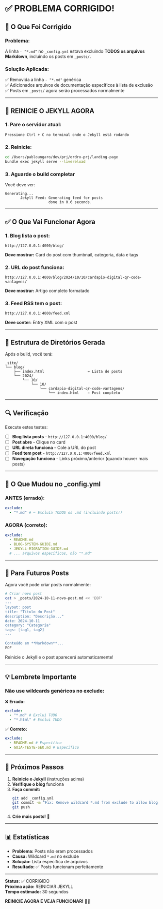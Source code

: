 # ✅ PROBLEMA CORRIGIDO!

## 🔧 O Que Foi Corrigido

### **Problema:**

A linha `- "*.md"` no `_config.yml` estava excluindo **TODOS os arquivos Markdown**, incluindo os posts em `_posts/`.

### **Solução Aplicada:**

✅ Removida a linha `- "*.md"` genérica  
✅ Adicionados arquivos de documentação específicos à lista de exclusão  
✅ Posts em `_posts/` agora serão processados normalmente

---

## 🚀 REINICIE O JEKYLL AGORA

### **1. Pare o servidor atual:**

```
Pressione Ctrl + C no terminal onde o Jekyll está rodando
```

### **2. Reinicie:**

```bash
cd /Users/pabloungaro/dev/prj/ordrx-prj/landing-page
bundle exec jekyll serve --livereload
```

### **3. Aguarde o build completar**

Você deve ver:

```
Generating...
       Jekyll Feed: Generating feed for posts
                    done in 0.6 seconds.
```

---

## ✅ O Que Vai Funcionar Agora

### **1. Blog lista o post:**

```
http://127.0.0.1:4000/blog/
```

**Deve mostrar:** Card do post com thumbnail, categoria, data e tags

### **2. URL do post funciona:**

```
http://127.0.0.1:4000/blog/2024/10/10/cardapio-digital-qr-code-vantagens/
```

**Deve mostrar:** Artigo completo formatado

### **3. Feed RSS tem o post:**

```
http://127.0.0.1:4000/feed.xml
```

**Deve conter:** Entry XML com o post

---

## 📁 Estrutura de Diretórios Gerada

Após o build, você terá:

```
_site/
└── blog/
    ├── index.html                    ← Lista de posts
    └── 2024/
        └── 10/
            └── 10/
                └── cardapio-digital-qr-code-vantagens/
                    └── index.html    ← Post completo
```

---

## 🔍 Verificação

Execute estes testes:

- [ ] **Blog lista posts** - `http://127.0.0.1:4000/blog/`
- [ ] **Post abre** - Clique no card
- [ ] **URL direta funciona** - Cole a URL do post
- [ ] **Feed tem post** - `http://127.0.0.1:4000/feed.xml`
- [ ] **Navegação funciona** - Links próximo/anterior (quando houver mais posts)

---

## 📝 O Que Mudou no \_config.yml

### **ANTES (errado):**

```yaml
exclude:
  - "*.md" # ← Excluía TODOS os .md (incluindo posts!)
```

### **AGORA (correto):**

```yaml
exclude:
  - README.md
  - BLOG-SYSTEM-GUIDE.md
  - JEKYLL-MIGRATION-GUIDE.md
  # ... arquivos específicos, não "*.md"
```

---

## 🎯 Para Futuros Posts

Agora você pode criar posts normalmente:

```bash
# Criar novo post
cat > _posts/2024-10-11-novo-post.md << 'EOF'
---
layout: post
title: "Título do Post"
description: "Descrição..."
date: 2024-10-11
category: "Categoria"
tags: [tag1, tag2]
---

Conteúdo em **Markdown**...
EOF
```

Reinicie o Jekyll e o post aparecerá automaticamente!

---

## 💡 Lembrete Importante

### **Não use wildcards genéricos no exclude:**

❌ **Errado:**

```yaml
exclude:
  - "*.md" # Exclui TUDO
  - "*.html" # Exclui TUDO
```

✅ **Correto:**

```yaml
exclude:
  - README.md # Específico
  - GUIA-TESTE-SEO.md # Específico
```

---

## 🚀 Próximos Passos

1. **Reinicie o Jekyll** (instruções acima)
2. **Verifique o blog** funciona
3. **Faça commit:**
   ```bash
   git add _config.yml
   git commit -m "Fix: Remove wildcard *.md from exclude to allow blog posts"
   git push
   ```
4. **Crie mais posts!** 🎉

---

## 📊 Estatísticas

- **Problema:** Posts não eram processados
- **Causa:** Wildcard `*.md` no exclude
- **Solução:** Lista específica de arquivos
- **Resultado:** ✅ Posts funcionam perfeitamente

---

**Status:** ✅ CORRIGIDO  
**Próxima ação:** REINICIAR JEKYLL  
**Tempo estimado:** 30 segundos

**REINICIE AGORA E VEJA FUNCIONAR!** 🎉🚀
